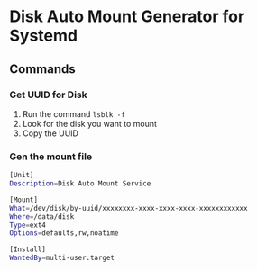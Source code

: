 # Disk Auto Mount Generator for Systemd

## Commands

### Get UUID for Disk

1. Run the command `lsblk -f`
2. Look for the disk you want to mount
3. Copy the UUID

### Gen the mount file

```bash
[Unit]
Description=Disk Auto Mount Service

[Mount]
What=/dev/disk/by-uuid/xxxxxxxx-xxxx-xxxx-xxxx-xxxxxxxxxxxx
Where=/data/disk
Type=ext4
Options=defaults,rw,noatime

[Install]
WantedBy=multi-user.target
```

###
